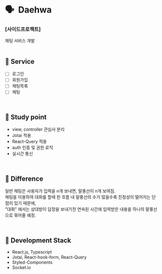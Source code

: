 # 🗣 &nbsp;Daehwa

### [사이드프로젝트]
채팅 서비스 개발
<br/>
<br/>

## 📄 Service
- [ ] 로그인
- [ ] 회원가입
- [ ] 채팅목록
- [ ] 채팅
<br/>

## 📝 Study point
- view, controller 관심사 분리
- Jotai 적용
- React-Query 적용
- auth 인증 및 권한 로직
- 실시간 통신
<br/>

## 🤔 Difference
일반 채팅은 사용자가 입력을 n개 보내면, 말풍선이 n개 보여짐.<br/>
채팅을 이용하여 대화를 할때 한 흐름 내 말풍선의 수가 많을수록 진정성이 떨어지는 단점이 있기 때문에,<br/>
"대화" 에서는 상대방이 답장을 보내기전 연속된 시간에 입력받은 내용을 하나의 말풍선으로 묶어줄 예정.

<br/>

## 🔧 Development Stack
- React.js, Typescript
- Jotai, React-hook-form, React-Query
- Styled-Components
- Socket.io
